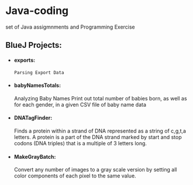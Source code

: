 # Java-coding
set of Java assigmnments and Programming Exercise

## BlueJ Projects:
* #### exports: 
      Parsing Export Data
* #### babyNamesTotals:
    Analyzing Baby Names
    Print out total number of babies born, as well as for each gender, in a given CSV file of baby name data
* #### DNATagFinder:
    Finds a protein within a strand of DNA represented as a string of c,g,t,a letters.
    A protein is a part of the DNA strand marked by start and stop codons (DNA triples)
    that is a multiple of 3 letters long.
 * #### MakeGrayBatch:
    Convert any number of images to a gray scale version by setting all color components of each pixel to the same value.

